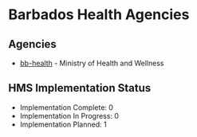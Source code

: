 # Barbados Health Agencies

## Agencies

- [bb-health](bb-health/index.md) - Ministry of Health and Wellness

## HMS Implementation Status

- Implementation Complete: 0
- Implementation In Progress: 0
- Implementation Planned: 1
